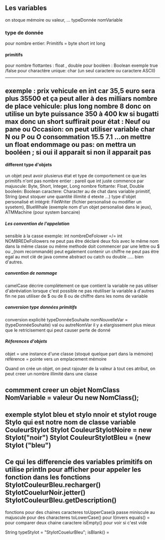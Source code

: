 
## Les variables 
on stoque mémoire ou valeur, ...
typeDonnée nomVariable

### type de donnée

pour nombre entier: Primitifs = byte short int long
#### primitifs 
pour nombre flottantes : float , double 
pour booléen : Boolean exemple true /false
pour charactère unique: char (un seul caractere ou caractere ASCII)

--------
exemple : 
prix vehicule en int car 35,5 euro sera plus 35500 et ça peut aller à des milliars
nombre de place vehicule: plus long nombre 8 donc on utilise un byte
puissance 350 à 400 kw si bugatti max donc un short suffirait 
pour état :  Neuf ou pane ou Occasion: on peut utiliser variable char  N ou P ou O
consommation 15.5 7.1 ...on mettre un float
endommage ou pas: on mettra un booléen ; si oui il apparait si non il apparait pas
--------


#### different type d'objets
un objet peut avoir plusierus état et type de comportement ce que les primitifs n'ont pas 
nombre entier : pareil que int juste commence par majuscule: Byte, Short, Integer, Long
nombre flottante: Float, Double
booleén: Boolean
caractere: Character au de chat dans variable primitif, String (peut stoquer une quantité illimité d etexte ...)
type d'objet personalisé et intégré: FileWriter (fichier personalisé ou modifier un sysetem), BlueWhale (exemple nom d'un objet  personalisé dans le jeux), ATMMachine (pour system bancaire)

##### Les convention de l'appelation
sensible à la casse exemple: int nombreDeFolower =/= int NOMBREDeFollowers
ne peut pas être déclaré deux fois avec le même nom dans la même classe ou même methode
doit commencer par une lettre ou $ ou _(nom recommandé)
peut egalement contenir un chiffre
ne peut pas être egal au mot clé de java comme abstract ou catch ou double ..... bien d'autres.

##### convention de nommage 
camelCase 
décrire complètement ce que contient la variable 
ne pas utiliser d'abréviation lorsque c'est possible 
ne pas réutiliser la variable à d'autres fin
ne pas utiliser de $ ou de 8 ou de chiffre dans les noms de variable 


##### conversion type données primitifs
conversion explicité 
typeDonnéeSouhaite nomNouvelleVar = (typeDonnéeSouhaite) val ou autreNomVar
il y a elargissement plus mieux que le retricisement qui peut causer perte de donné


##### Réferences d'objets
objet = une instance d'une classe (stoqué quelque part dans la mémoire)
référence = pointe vers un emplacement mémoire

Quand on crée un objet, on peut rajouter de la valeur à tout ces atribut, on peut creer un nombre illimité dans une classe

######
commment creer un objet
NomClass NomVariable = valeur Ou new NomClass();
---------
exemple stylot bleu et stylo nnoir et stylot rouge
Stylo qui est notre nom de classe
variable CouleurStylot
Stylot CouleurStylotNoire = new Stylot("noir")
Stylot CouleurStylotBleu = (new Stylot ("bleu")
----------------
Ce qui les differencie des variables primitifs
on utilise println pour afficher
pour appeler les fonction dans les fonctions StylotCouleurBleu.recharger()
StylotCouelurNoir.jetter()
StylotCouleurBleu.getDescription()
---------------------------
fonctions pour des chaines caracteres 
toUpperCase(à passe miniscule au majuscule pour des characteres 
toLowerCase() pour l(invers 
equals() = pour comparer deux chaine caractere
isEmpty() pour voir si c'est vide

String typeStylot = "StylotCouelurBleu";
isBlank() = 








